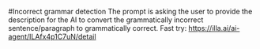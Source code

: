 #Incorrect grammar detection
The prompt is asking the user to provide the description for the AI to convert the grammatically incorrect sentence/paragraph to grammatically correct.
Fast try: https://illa.ai/ai-agent/ILAfx4p1C7uN/detail
